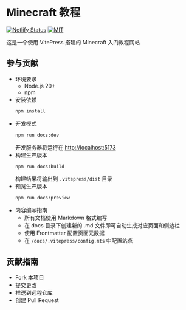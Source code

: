  # Minecraft 教程

[![Netlify Status](https://api.netlify.com/api/v1/badges/154af654-a82a-4ada-a554-003f947e3de9/deploy-status)](https://app.netlify.com/projects/mc-guide/deploys)
[![MIT](https://img.shields.io/badge/License-MIT-red.svg)](LICENSE)

这是一个使用 VitePress 搭建的 Minecraft 入门教程网站

## 参与贡献
- 环境要求
  - Node.js 20+
  - npm
- 安装依赖
  ```bash
  npm install
  ```
- 开发模式
  ```bash
  npm run docs:dev
  ```
  开发服务器将运行在 [http://localhost:5173](http://localhost:5173)
- 构建生产版本
  ```bash
  npm run docs:build
  ```
  构建结果将输出到 `.vitepress/dist` 目录
- 预览生产版本
  ```bash
  npm run docs:preview
- 内容编写指南
  - 所有文档使用 Markdown 格式编写
  - 在 docs 目录下创建新的 .md 文件即可自动生成对应页面和侧边栏
  - 使用 Frontmatter 配置页面元数据
  - 在 `/docs/.vitepress/config.mts` 中配置站点

## 贡献指南
- Fork 本项目
- 提交更改
- 推送到远程仓库
- 创建 Pull Request